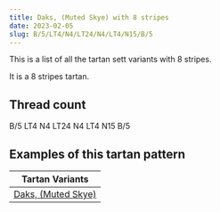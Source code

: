 ```yaml
---
title: Daks, (Muted Skye) with 8 stripes
date: 2023-02-05
slug: B/5/LT4/N4/LT24/N4/LT4/N15/B/5
---
```

This is a list of all the tartan sett variants with 8 stripes.

It is a 8 stripes tartan.


## Thread count
B/5 LT4 N4 LT24 N4 LT4 N15 B/5

## Examples of this tartan pattern

| Tartan Variants |
|---------------|
| [Daks, (Muted Skye)](/variants/b/5/lt4/n4/lt24/n4/lt4/n15/b/5-b304080-lt806050-n808080)||
